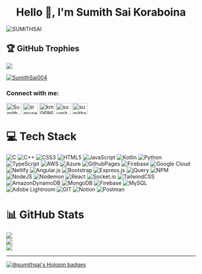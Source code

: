 <h1 align="center">Hello 👋, I'm Sumith Sai Koraboina</h1>

<p align="left"> <img src="https://komarev.com/ghpvc/?username=SUMITHSAI&label=Profile%20views&color=0e75b6&style=flat" alt="SUMITHSAI" /> </p>

## 🏆 GitHub Trophies
![](https://github-profile-trophy.vercel.app/?username=SUMITHSAI&theme=radical&no-frame=false&no-bg=true&margin-w=4)

<p align="left"> <a href="https://twitter.com/SumithSai004" target="blank"><img src="https://img.shields.io/twitter/follow/SumithSai004?logo=twitter&style=for-the-badge" alt="SumithSai004" /></a> </p>
<h3 align="left">Connect with me:</h3>
<p align="left">
<a href="https://twitter.com/SumithSai004" target="blank"><img align="center" src="https://raw.githubusercontent.com/rahuldkjain/github-profile-readme-generator/master/src/images/icons/Social/twitter.svg" alt="SumithSai004" height="30" width="40" /></a>
<a href="https://www.codechef.com/users/srmcse_13" target="blank"><img align="center" src="https://cdn.jsdelivr.net/npm/simple-icons@3.1.0/icons/codechef.svg" alt="srmcse_13" height="30" width="40" /></a>
<a href="https://www.hackerrank.com/km0686" target="blank"><img align="center" src="https://raw.githubusercontent.com/rahuldkjain/github-profile-readme-generator/master/src/images/icons/Social/hackerrank.svg" alt="km0686" height="30" width="40" /></a>
<a href="https://www.linkedin.com/in/sumith-sai-6b350121b/" target="blank"><img align="center" src="https://cdn.jsdelivr.net/npm/simple-icons@3.0.1/icons/linkedin.svg" alt="suumith-sai" height="30" width="40" /></a>
<a href="https://instagram.com/sumithsai004" target="blank"><img align="center" src="https://cdn.jsdelivr.net/npm/simple-icons@3.0.1/icons/instagram.svg" alt="sumithsai004" height="30" width="40" /></a>
</p>

# 💻 Tech Stack
![C](https://img.shields.io/badge/c-%2300599C.svg?style=plastic&logo=c&logoColor=white) ![C++](https://img.shields.io/badge/c++-%2300599C.svg?style=plastic&logo=c%2B%2B&logoColor=white) ![CSS3](https://img.shields.io/badge/css3-%231572B6.svg?style=plastic&logo=css3&logoColor=white) ![HTML5](https://img.shields.io/badge/html5-%23E34F26.svg?style=plastic&logo=html5&logoColor=white) ![JavaScript](https://img.shields.io/badge/javascript-%23323330.svg?style=plastic&logo=javascript&logoColor=%23F7DF1E) ![Kotlin](https://img.shields.io/badge/kotlin-%237F52FF.svg?style=plastic&logo=kotlin&logoColor=white) ![Python](https://img.shields.io/badge/python-3670A0?style=plastic&logo=python&logoColor=ffdd54) ![TypeScript](https://img.shields.io/badge/typescript-%23007ACC.svg?style=plastic&logo=typescript&logoColor=white) ![AWS](https://img.shields.io/badge/AWS-%23FF9900.svg?style=plastic&logo=amazon-aws&logoColor=white) ![Azure](https://img.shields.io/badge/azure-%230072C6.svg?style=plastic&logo=microsoftazure&logoColor=white) ![GithubPages](https://img.shields.io/badge/github%20pages-121013?style=plastic&logo=github&logoColor=white) ![Firebase](https://img.shields.io/badge/firebase-%23039BE5.svg?style=plastic&logo=firebase) ![Google Cloud](https://img.shields.io/badge/GoogleCloud-%234285F4.svg?style=plastic&logo=google-cloud&logoColor=white) ![Netlify](https://img.shields.io/badge/netlify-%23000000.svg?style=plastic&logo=netlify&logoColor=#00C7B7) ![Angular.js](https://img.shields.io/badge/angular.js-%23E23237.svg?style=plastic&logo=angularjs&logoColor=white) ![Bootstrap](https://img.shields.io/badge/bootstrap-%238511FA.svg?style=plastic&logo=bootstrap&logoColor=white) ![Express.js](https://img.shields.io/badge/express.js-%23404d59.svg?style=plastic&logo=express&logoColor=%2361DAFB) ![jQuery](https://img.shields.io/badge/jquery-%230769AD.svg?style=plastic&logo=jquery&logoColor=white) ![NPM](https://img.shields.io/badge/NPM-%23CB3837.svg?style=plastic&logo=npm&logoColor=white) ![NodeJS](https://img.shields.io/badge/node.js-6DA55F?style=plastic&logo=node.js&logoColor=white) ![Nodemon](https://img.shields.io/badge/NODEMON-%23323330.svg?style=plastic&logo=nodemon&logoColor=%BBDEAD) ![React](https://img.shields.io/badge/react-%2320232a.svg?style=plastic&logo=react&logoColor=%2361DAFB) ![Socket.io](https://img.shields.io/badge/Socket.io-black?style=plastic&logo=socket.io&badgeColor=010101) ![TailwindCSS](https://img.shields.io/badge/tailwindcss-%2338B2AC.svg?style=plastic&logo=tailwind-css&logoColor=white) ![AmazonDynamoDB](https://img.shields.io/badge/Amazon%20DynamoDB-4053D6?style=plastic&logo=Amazon%20DynamoDB&logoColor=white) ![MongoDB](https://img.shields.io/badge/MongoDB-%234ea94b.svg?style=plastic&logo=mongodb&logoColor=white) ![Firebase](https://img.shields.io/badge/Firebase-039BE5?style=plastic&logo=Firebase&logoColor=white) ![MySQL](https://img.shields.io/badge/mysql-%2300000f.svg?style=plastic&logo=mysql&logoColor=white) ![Adobe Lightroom](https://img.shields.io/badge/Adobe%20Lightroom-31A8FF.svg?style=plastic&logo=Adobe%20Lightroom&logoColor=white) ![GIT](https://img.shields.io/badge/Git-fc6d26?style=plastic&logo=git&logoColor=white) ![Notion](https://img.shields.io/badge/Notion-%23000000.svg?style=plastic&logo=notion&logoColor=white) ![Postman](https://img.shields.io/badge/Postman-FF6C37?style=plastic&logo=postman&logoColor=white)
# 📊 GitHub Stats
![](https://github-readme-stats.vercel.app/api?username=SUMITHSAI&theme=highcontrast&hide_border=false&include_all_commits=false&count_private=false)<br/>
![](https://github-readme-streak-stats.herokuapp.com/?user=SUMITHSAI&theme=highcontrast&hide_border=false)<br/>
![](https://github-readme-stats.vercel.app/api/top-langs/?username=SUMITHSAI&theme=highcontrast&hide_border=false&include_all_commits=false&count_private=false&layout=compact)
<hr></hr>

[![@sumithsai's Holopin badges](https://holopin.me/sumithsai)](https://holopin.io/@sumithsai)

